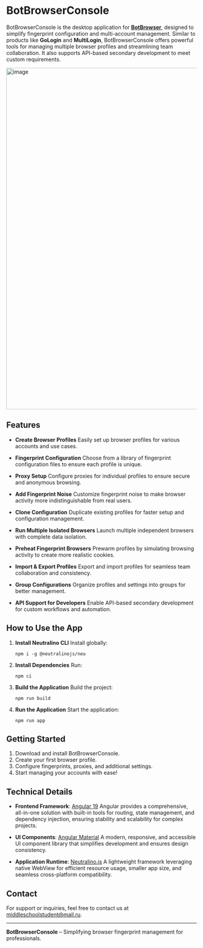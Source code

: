 # BotBrowserConsole

BotBrowserConsole is the desktop application for **[BotBrowser](https://github.com/MiddleSchoolStudent/BotBrowser)**, designed to simplify fingerprint configuration and multi-account management. Similar to products like **GoLogin** and **MultiLogin**, BotBrowserConsole offers powerful tools for managing multiple browser profiles and streamlining team collaboration. It also supports API-based secondary development to meet custom requirements.

<img width="905" alt="image" src="https://github.com/user-attachments/assets/85431c84-95bc-43ff-997d-639ecfc2d7b7">

## Features

-   **Create Browser Profiles** Easily set up browser profiles for various accounts and use cases.

-   **Fingerprint Configuration** Choose from a library of fingerprint configuration files to ensure each profile is unique.

-   **Proxy Setup** Configure proxies for individual profiles to ensure secure and anonymous browsing.

-   **Add Fingerprint Noise** Customize fingerprint noise to make browser activity more indistinguishable from real users.

-   **Clone Configuration** Duplicate existing profiles for faster setup and configuration management.

-   **Run Multiple Isolated Browsers** Launch multiple independent browsers with complete data isolation.

-   **Preheat Fingerprint Browsers** Prewarm profiles by simulating browsing activity to create more realistic cookies.

-   **Import & Export Profiles** Export and import profiles for seamless team collaboration and consistency.

-   **Group Configurations** Organize profiles and settings into groups for better management.

-   **API Support for Developers** Enable API-based secondary development for custom workflows and automation.

## How to Use the App

1. **Install Neutralino CLI**
   Install globally:

    ```
    npm i -g @neutralinojs/neu
    ```

2. **Install Dependencies**
   Run:

    ```
    npm ci
    ```

3. **Build the Application**
   Build the project:

    ```
    npm run build
    ```

4. **Run the Application**
   Start the application:

    ```
    npm run app
    ```

## Getting Started

1. Download and install BotBrowserConsole.
2. Create your first browser profile.
3. Configure fingerprints, proxies, and additional settings.
4. Start managing your accounts with ease!

## Technical Details

-   **Frontend Framework**: [Angular 19](https://angular.dev)
    Angular provides a comprehensive, all-in-one solution with built-in tools for routing, state management, and dependency injection, ensuring stability and scalability for complex projects.

-   **UI Components**: [Angular Material](https://material.angular.io)
    A modern, responsive, and accessible UI component library that simplifies development and ensures design consistency.

-   **Application Runtime**: [Neutralino.js](https://neutralino.js.org)
    A lightweight framework leveraging native WebView for efficient resource usage, smaller app size, and seamless cross-platform compatibility.

## Contact

For support or inquiries, feel free to contact us at [middleschoolstudent@mail.ru](mailto:middleschoolstudent@mail.ru).

---

**BotBrowserConsole** – Simplifying browser fingerprint management for professionals.
